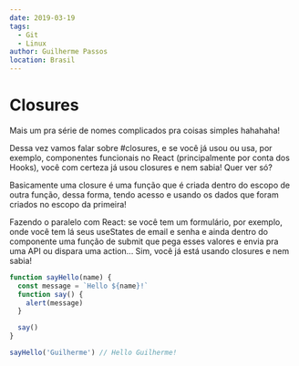 ```yaml
---
date: 2019-03-19
tags:
  - Git
  - Linux
author: Guilherme Passos
location: Brasil
---
```


# Closures

Mais um pra série de nomes complicados pra coisas simples hahahaha!

Dessa vez vamos falar sobre #closures, e se você já usou ou usa, por exemplo, componentes funcionais no React (principalmente por conta dos Hooks), você com certeza já usou closures e nem sabia! Quer ver só?

Basicamente uma closure é uma função que é criada dentro do escopo de outra função, dessa forma, tendo acesso e usando os dados que foram criados no escopo da primeira!

Fazendo o paralelo com React: se você tem um formulário, por exemplo, onde você tem lá seus useStates de email e senha e ainda dentro do componente uma função de submit que pega esses valores e envia pra uma API ou dispara uma action... Sim, você já está usando closures e nem sabia!

```javascript
function sayHello(name) {
  const message = `Hello ${name}!`
  function say() {
    alert(message)
  }

  say()
}

sayHello('Guilherme') // Hello Guilherme!
```
